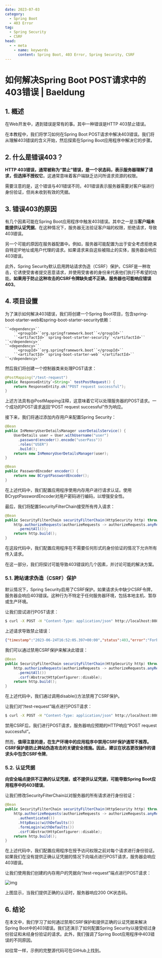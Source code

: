 ```yaml
---
date: 2023-07-03
category:
  - Spring Boot
  - 403 Error
tag:
  - Spring Security
  - CSRF
head:
  - - meta
    - name: keywords
      content: Spring Boot, 403 Error, Spring Security, CSRF
---
```

# 如何解决Spring Boot POST请求中的403错误 | Baeldung

## 1. 概述

在Web开发中，遇到错误是常有的事。其中一种错误是HTTP 403禁止错误。

在本教程中，我们将学习如何在Spring Boot POST请求中解决403错误。我们将从理解403错误的含义开始，然后探索在Spring Boot应用程序中解决它的步骤。

## 2. 什么是错误403？

**HTTP 403错误，通常被称为“禁止”错误，是一个状态码，表示服务器理解了请求，但选择不授权它**。这通常意味着客户端缺乏访问所请求资源的权限。

需要注意的是，这个错误与401错误不同，401错误表示服务器需要对客户端进行身份验证，但尚未收到有效的凭据。

## 3. 错误403的原因

有几个因素可能在Spring Boot应用程序中触发403错误。其中之一是当**客户端未能提供认证凭据**。在这种情况下，服务器无法验证客户端的权限，拒绝请求，导致403错误。

另一个可能的原因在服务器配置中。例如，服务器可能配置为出于安全考虑拒绝来自特定IP地址或用户代理的请求。如果请求来自这些被阻止的实体，服务器会响应403错误。

此外，Spring Security默认启用跨站请求伪造（CSRF）保护。CSRF是一种攻击，它诱使受害者提交恶意请求，并使用受害者的身份来代表他们执行不希望的功能。**如果用于防止这种攻击的CSRF令牌缺失或不正确，服务器也可能响应错误403**。

## 4. 项目设置

为了演示如何解决403错误，我们将创建一个Spring Boot项目，包含spring-boot-starter-web和spring-boot-starter-security依赖：

```
``<dependency>``
    ``<groupId>``org.springframework.boot``</groupId>``
    ``<artifactId>``spring-boot-starter-security``</artifactId>``
``</dependency>``
``<dependency>``
    ``<groupId>``org.springframework.boot``</groupId>``
    ``<artifactId>``spring-boot-starter-web``</artifactId>``
``</dependency>``
```

然后我们将创建一个控制器类来处理POST请求：

```java
@PostMapping("/test-request")
public ResponseEntity`<String>` testPostRequest() {
    return ResponseEntity.ok("POST request successful");
}
```

上述方法具有@PostMapping注释，这意味着它可以处理服务器的POST请求。一个成功的POST请求返回“POST request successful”作为响应。

接下来，我们将通过添加内存用户来配置Spring Security：

```java
@Bean
public InMemoryUserDetailsManager userDetailsService() {
    UserDetails user = User.withUsername("user")
      .password(encoder().encode("userPass"))
      .roles("USER")
      .build();
    return new InMemoryUserDetailsManager(user);
}

@Bean
public PasswordEncoder encoder() {
    return new BCryptPasswordEncoder();
}
```

在上述代码中，我们配置应用程序使用内存用户进行请求认证。使用BCryptPasswordEncoder对用户密码进行编码，以增强安全性。

最后，我们将配置SecurityFilterChain接受所有传入请求：

```java
@Bean
public SecurityFilterChain securityFilterChain(HttpSecurity http) throws Exception {
    http.authorizeRequests(authorizeRequests -> authorizeRequests.anyRequest()
      .permitAll());
    return http.build();
}
```

在这段代码中，我们配置应用程序在不需要任何形式的身份验证的情况下允许所有传入请求。

在这一部分，我们将探讨可能导致403错误的几个因素，并讨论可能的解决方案。

### 5.1. 跨站请求伪造（CSRF）保护

默认情况下，Spring Security启用了CSRF保护。如果请求头中缺少CSRF令牌，服务器会响应403错误。这种行为不特定于任何服务器环境，包括本地主机、暂存或生产环境。

让我们尝试进行POST请求：

```bash
$ curl -X POST -H "Content-Type: application/json" http://localhost:8080/test-request
```

上述请求导致禁止错误：

```json
{"timestamp":"2023-06-24T16:52:05.397+00:00","status":403,"error":"Forbidden","path":"/test-request"}
```

我们可以通过禁用CSRF保护来解决此错误：

```java
@Bean
public SecurityFilterChain securityFilterChain(HttpSecurity http) throws Exception {
    http.authorizeRequests(authorizeRequests -> authorizeRequests.anyRequest()
      .permitAll())
      .csrf(AbstractHttpConfigurer::disable);
    return http.build();
}
```

在上述代码中，我们通过调用disable()方法禁用了CSRF保护。

让我们对“/test-request”端点进行POST请求：

```bash
$ curl -X POST -H "Content-Type: application/json" http://localhost:8080/test-request
```

禁用CSRF后，我们进行POST请求，服务器响应预期的HTTP响应“POST request successful”。

然而，**值得注意的是，在生产环境中的应用程序中禁用CSRF保护通常不推荐。CSRF保护是防止跨站伪造攻击的关键安全措施。因此，建议在状态更改操作的请求头中包含CSRF令牌**。

### 5.2. 认证凭据

**向安全端点提供不正确的认证凭据，或不提供认证凭据，可能导致Spring Boot应用程序中的403错误**。

让我们修改SecurityFilterChain以对服务器的所有请求进行身份验证：

```java
@Bean
public SecurityFilterChain securityFilterChain(HttpSecurity http) throws Exception {
    http.authorizeRequests(authorizeRequests -> authorizeRequests.anyRequest()
      .authenticated())
      .httpBasic(withDefaults())
      .formLogin(withDefaults())
      .csrf(AbstractHttpConfigurer::disable);
    return http.build();
}
```

在上述代码中，我们配置应用程序在授予访问权限之前对每个请求进行身份验证。如果我们在没有提供正确认证凭据的情况下向端点进行POST请求，服务器会响应403错误。

让我们使用我们创建的内存用户的凭据向“/test-request”端点进行POST请求：

![img](https://www.baeldung.com/wp-content/uploads/2023/07/basic_authentication_to_avoid_error_403-2.png)

上图显示，当我们提供正确的认证时，服务器响应200 OK状态码。

## 6. 结论

在本文中，我们学习了如何通过禁用CSRF保护和提供正确的认证凭据来解决Spring Boot中的403错误。我们还演示了如何配置Spring Security以接受经过身份验证和未经身份验证的请求。此外，我们强调了Spring Boot应用程序中403错误的不同原因。

如往常一样，示例的完整源代码可在GitHub上找到。